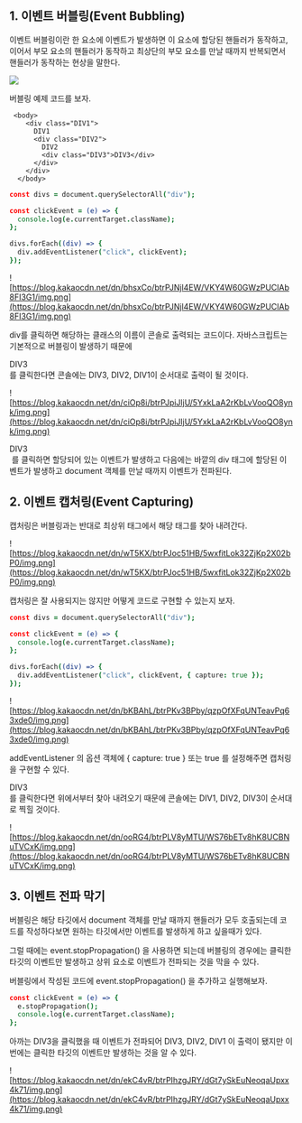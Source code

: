 ## 1. 이벤트 버블링(Event Bubbling)

이벤트 버블링이란 한 요소에 이벤트가 발생하면 이 요소에 할당된 핸들러가 동작하고, 이어서 부모 요소의 핸들러가 동작하고 최상단의 부모 요소를 만날 때까지 반복되면서 핸들러가 동작하는 현상을 말한다.

<img src="https://img1.daumcdn.net/thumb/R1280x0/?scode=mtistory2&fname=https%3A%2F%2Fblog.kakaocdn.net%2Fdn%2FbWybyt%2FbtrPHy16clL%2FbMzKKTebvYuoTUxzzLRCl1%2Fimg.png" />

버블링 예제 코드를 보자.

```
 <body>
    <div class="DIV1">
      DIV1
      <div class="DIV2">
        DIV2
        <div class="DIV3">DIV3</div>
      </div>
    </div>
  </body>
```

```coffeescript
const divs = document.querySelectorAll("div");

const clickEvent = (e) => {
  console.log(e.currentTarget.className);
};

divs.forEach((div) => {
  div.addEventListener("click", clickEvent);
});
```

![https://blog.kakaocdn.net/dn/bhsxCo/btrPJNjl4EW/VKY4W60GWzPUClAb8FI3G1/img.png](https://blog.kakaocdn.net/dn/bhsxCo/btrPJNjl4EW/VKY4W60GWzPUClAb8FI3G1/img.png)

div를 클릭하면 해당하는 클래스의 이름이 콘솔로 출력되는 코드이다. 자바스크립트는 기본적으로 버블링이 발생하기 때문에 <div class="DIV3">DIV3</div>를 클릭한다면 콘솔에는 DIV3, DIV2, DIV1이 순서대로 출력이 될 것이다.

![https://blog.kakaocdn.net/dn/ciOp8i/btrPJpiJljU/5YxkLaA2rKbLvVooQO8ynk/img.png](https://blog.kakaocdn.net/dn/ciOp8i/btrPJpiJljU/5YxkLaA2rKbLvVooQO8ynk/img.png)

<div class="DIV3">DIV3</div> 를 클릭하면 할당되어 있는 이벤트가 발생하고 다음에는 바깥의 div 태그에 할당된 이벤트가 발생하고 document 객체를 만날 때까지 이벤트가 전파된다.

## 

## 2. 이벤트 캡처링(Event Capturing)

캡처링은 버블링과는 반대로 최상위 태그에서 해당 태그를 찾아 내려간다.

![https://blog.kakaocdn.net/dn/wT5KX/btrPJoc51HB/5wxfitLok32ZjKp2X02bP0/img.png](https://blog.kakaocdn.net/dn/wT5KX/btrPJoc51HB/5wxfitLok32ZjKp2X02bP0/img.png)

캡처링은 잘 사용되지는 않지만 어떻게 코드로 구현할 수 있는지 보자.

```coffeescript
const divs = document.querySelectorAll("div");

const clickEvent = (e) => {
  console.log(e.currentTarget.className);
};

divs.forEach((div) => {
  div.addEventListener("click", clickEvent, { capture: true });
});
```

![https://blog.kakaocdn.net/dn/bKBAhL/btrPKv3BPby/qzpOfXFqUNTeavPq63xde0/img.png](https://blog.kakaocdn.net/dn/bKBAhL/btrPKv3BPby/qzpOfXFqUNTeavPq63xde0/img.png)

addEventListener 의 옵션 객체에 { capture: true } 또는 true 를 설정해주면 캡처링을 구현할 수 있다.

<div class="DIV3">DIV3</div>를 클릭한다면 위에서부터 찾아 내려오기 때문에 콘솔에는 DIV1, DIV2, DIV3이 순서대로 찍힐 것이다.

![https://blog.kakaocdn.net/dn/ooRG4/btrPLV8yMTU/WS76bETv8hK8UCBNuTVCxK/img.png](https://blog.kakaocdn.net/dn/ooRG4/btrPLV8yMTU/WS76bETv8hK8UCBNuTVCxK/img.png)

## 3. 이벤트 전파 막기

버블링은 해당 타깃에서 document 객체를 만날 때까지 핸들러가 모두 호출되는데 코드를 작성하다보면 원하는 타깃에서만 이벤트를 발생하게 하고 싶을때가 있다.

그럴 때에는 event.stopPropagation() 을 사용하면 되는데 버블링의 경우에는 클릭한 타깃의 이벤트만 발생하고 상위 요소로 이벤트가 전파되는 것을 막을 수 있다.

버블링에서 작성된 코드에 event.stopPropagation() 을 추가하고 실행해보자.

```coffeescript
const clickEvent = (e) => {
  e.stopPropagation();
  console.log(e.currentTarget.className);
};
```

아까는 DIV3을 클릭했을 때 이벤트가 전파되어 DIV3, DIV2, DIV1 이 출력이 됐지만 이번에는 클릭한 타깃의 이벤트만 발생하는 것을 알 수 있다.

![https://blog.kakaocdn.net/dn/ekC4vR/btrPIhzgJRY/dGt7ySkEuNeoqaUpxx4k71/img.png](https://blog.kakaocdn.net/dn/ekC4vR/btrPIhzgJRY/dGt7ySkEuNeoqaUpxx4k71/img.png)
